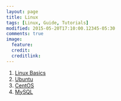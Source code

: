 ```yaml
---
layout: page
title: Linux
tags: [Linux, Guide, Tutorials]
modified: 2015-05-20T17:10:00.12345-05:30
comments: true
image:
  feature:
  credit:
  creditlink:
---
```


1. <a href="/linux/basics/"> Linux Basics </a>
1. <a href="/linux/ubuntu/"> Ubuntu </a>
1. <a href="/linux/centos/"> CentOS </a>
1. <a href="/linux/mysql/"> MySQL </a>
